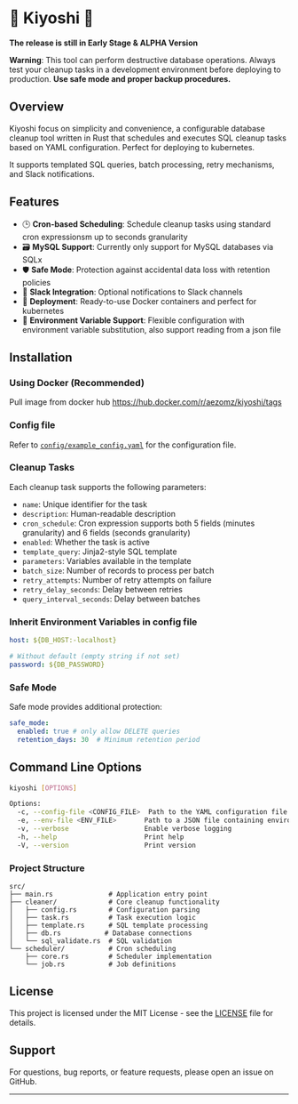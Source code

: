 # 🫧 Kiyoshi 🧹
**The release is still in Early Stage & ALPHA Version**

**Warning**: This tool can perform destructive database operations. Always test your cleanup tasks in a development environment before deploying to production. **Use safe mode and proper backup procedures.**

## Overview
Kiyoshi focus on simplicity and convenience, a configurable database cleanup tool written in Rust that schedules and executes SQL cleanup tasks based on YAML configuration. Perfect for deploying to kubernetes.

It supports templated SQL queries, batch processing, retry mechanisms, and Slack notifications.

## Features

- 🕒 **Cron-based Scheduling**: Schedule cleanup tasks using standard cron expressionsm up to seconds granularity
- 🗃️ **MySQL Support**: Currently only support for MySQL databases via SQLx
- 🛡️ **Safe Mode**: Protection against accidental data loss with retention policies
- 📢 **Slack Integration**: Optional notifications to Slack channels
- 🐳 **Deployment**: Ready-to-use Docker containers and perfect for kubernetes
- 🔧 **Environment Variable Support**: Flexible configuration with environment variable substitution, also support reading from a json file

## Installation

### Using Docker (Recommended)
Pull image from docker hub
https://hub.docker.com/r/aezomz/kiyoshi/tags

### Config file
Refer to [`config/example_config.yaml`](config/example_config.yaml) for the configuration file.

### Cleanup Tasks

Each cleanup task supports the following parameters:

- `name`: Unique identifier for the task
- `description`: Human-readable description
- `cron_schedule`: Cron expression supports both 5 fields (minutes granularity) and 6 fields (seconds granularity)
- `enabled`: Whether the task is active
- `template_query`: Jinja2-style SQL template
- `parameters`: Variables available in the template
- `batch_size`: Number of records to process per batch
- `retry_attempts`: Number of retry attempts on failure
- `retry_delay_seconds`: Delay between retries
- `query_interval_seconds`: Delay between batches

### Inherit Environment Variables in config file

```yaml
host: ${DB_HOST:-localhost}

# Without default (empty string if not set)
password: ${DB_PASSWORD}
```

### Safe Mode

Safe mode provides additional protection:

```yaml
safe_mode:
  enabled: true # only allow DELETE queries
  retention_days: 30  # Minimum retention period
```

## Command Line Options

```bash
kiyoshi [OPTIONS]

Options:
  -c, --config-file <CONFIG_FILE>  Path to the YAML configuration file [default: config.yaml]
  -e, --env-file <ENV_FILE>       Path to a JSON file containing environment variables
  -v, --verbose                   Enable verbose logging
  -h, --help                      Print help
  -V, --version                   Print version
```

### Project Structure

```
src/
├── main.rs              # Application entry point
├── cleaner/             # Core cleanup functionality
│   ├── config.rs        # Configuration parsing
│   ├── task.rs          # Task execution logic
│   ├── template.rs      # SQL template processing
│   ├── db.rs           # Database connections
│   └── sql_validate.rs  # SQL validation
└── scheduler/           # Cron scheduling
    ├── core.rs          # Scheduler implementation
    └── job.rs           # Job definitions
```

## License

This project is licensed under the MIT License - see the [LICENSE](LICENSE) file for details.

## Support

For questions, bug reports, or feature requests, please open an issue on GitHub.

---